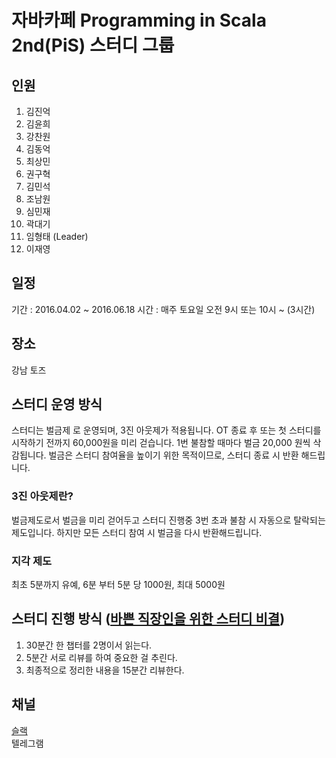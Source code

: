 # 자바카페 Programming in Scala 2nd(PiS) 스터디 그룹

## 인원
1. 김진억 
1. 김윤희 
1. 강찬원 
1. 김동억 
1. 최상민 
1. 권구혁
1. 김민석 
1. 조남원 
1. 심민재 
1. 곽대기
1. 임형태 (Leader)
1. 이재영

## 일정
기간 : 2016.04.02 ~ 2016.06.18
시간 : 매주 토요일 오전 9시 또는 10시 ~ (3시간)

## 장소
강남 토즈 

## 스터디 운영 방식
스터디는 벌금제 로 운영되며, 3진 아웃제가 적용됩니다.
OT 종료 후 또는 첫 스터디를 시작하기 전까지 60,000원을 미리 걷습니다.
1번 불참할 때마다 벌금 20,000 원씩 삭감됩니다.
벌금은 스터디 참여율을 높이기 위한 목적이므로, 스터디 종료 시 반환 해드립니다.

### 3진 아웃제란?
벌금제도로서 벌금을 미리 걷어두고 스터디 진행중 3번 초과 불참 시 자동으로 탈락되는 제도입니다. 하지만 모든 스터디 참여 시 벌금을 다시 반환해드립니다.

### 지각 제도
최초 5분까지 유예, 6분 부터 5분 당 1000원, 최대 5000원

## 스터디 진행 방식 ([바쁜 직장인을 위한 스터디 비결](http://egloos.zum.com/agile/v/3684946))
1. 30분간 한 챕터를  2명이서 읽는다.
1. 5분간 서로 리뷰를 하여 중요한 걸 추린다.
1. 최종적으로 정리한 내용을 15분간 리뷰한다. 

## 채널 
[슬랙](https://javacafe.slack.com/)  
텔레그램
